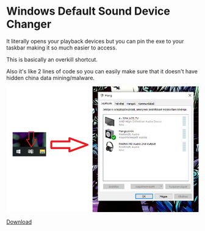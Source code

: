 # Windows Default Sound Device Changer
It literally opens your playback devices but you can pin the exe to your taskbar making it so much easier to access.

This is basically an overkill shortcut.

Also it's like 2 lines of code so you can easily make sure that it doesn't have hidden china data mining/malware.

![Wow, it actually works?!](wow.PNG)

[Download](https://github.com/Nevermind5214/Window-Default-sound-device-changer/raw/main/Sound/bin/Release/Sound.exe)
